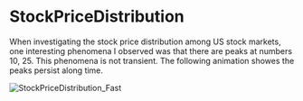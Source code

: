 # StockPriceDistribution

When investigating the stock price distribution among US stock markets, one interesting phenomena I observed was that there are peaks at numbers 10, 25. This phenomena is not transient. The following animation showes the peaks persist along time.



![StockPriceDistribution_Fast](https://user-images.githubusercontent.com/44976640/54696670-3e5be500-4afa-11e9-8798-12f52545203a.gif)

